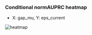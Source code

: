 ### Conditional normAUPRC heatmap

- X: gap_mu, Y: eps_current

![heatmap](/home/elicer/project_0814_2/results/20250818-175626/holdout/conditional_heatmap_gap_mu_vs_eps_current.png)
